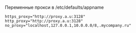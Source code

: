 Переменные прокси в /etc/defaults/appname
```
https_proxy="http://proxy.a.u:3128"
http_proxy="http://proxy.a.u:3128"
no_proxy="localhost,127.0.0.1,10.0.0.0/8,.mycompany.ru"
```
